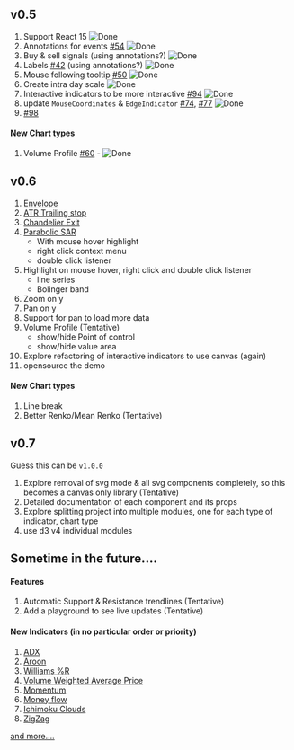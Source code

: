 ## v0.5

1. Support React 15 ![Done][DONE]
1. Annotations for events [#54](https://github.com/rrag/react-stockcharts/issues/54) ![Done][DONE]
1. Buy & sell signals (using annotations?) ![Done][DONE]
1. Labels [#42](https://github.com/rrag/react-stockcharts/issues/42) (using annotations?) ![Done][DONE]
1. Mouse following tooltip [#50](https://github.com/rrag/react-stockcharts/issues/50) ![Done][DONE]
1. Create intra day scale ![Done][DONE]
1. Interactive indicators to be more interactive [#94](https://github.com/rrag/react-stockcharts/issues/94) ![Done][DONE]
1. update `MouseCoordinates` & `EdgeIndicator` [#74](https://github.com/rrag/react-stockcharts/issues/74#issuecomment-226934832), [#77](https://github.com/rrag/react-stockcharts/issues/77) ![Done][DONE]
1. [#98](https://github.com/rrag/react-stockcharts/issues/98)

#### New Chart types
1. Volume Profile [#60](https://github.com/rrag/react-stockcharts/issues/60) - ![Done][DONE]

## v0.6

1. [Envelope](http://www.investopedia.com/terms/e/envelope.asp?optm=sa_v2)
1. [ATR Trailing stop](http://www.incrediblecharts.com/indicators/atr_average_true_range_trailing_stops.php)
1. [Chandelier Exit](http://stockcharts.com/school/doku.php?id=chart_school:technical_indicators:chandelier_exit)
1. [Parabolic SAR](http://stockcharts.com/school/doku.php?id=chart_school:technical_indicators:parabolic_sar)
	- With mouse hover highlight
	- right click context menu
	- double click listener
1. Highlight on mouse hover, right click and double click listener
	- line series
	- Bolinger band
1. Zoom on y
1. Pan on y
1. Support for pan to load more data
1. Volume Profile (Tentative)
	- show/hide Point of control
	- show/hide value area
1. Explore refactoring of interactive indicators to use canvas (again)
1. opensource the demo

#### New Chart types
1. Line break
1. Better Renko/Mean Renko (Tentative)

## v0.7

Guess this can be `v1.0.0`

1. Explore removal of svg mode & all svg components completely, so this becomes a canvas only library (Tentative)
1. Detailed documentation of each component and its props
1. Explore splitting project into multiple modules, one for each type of indicator, chart type
1. use d3 v4 individual modules

## Sometime in the future....

#### Features
1. Automatic Support & Resistance trendlines (Tentative)
1. Add a playground to see live updates (Tentative)

#### New Indicators (in no particular order or priority)
1. [ADX](http://stockcharts.com/school/doku.php?id=chart_school:technical_indicators:average_directional_index_adx)
1. [Aroon](http://stockcharts.com/school/doku.php?id=chart_school:technical_indicators:aroon)
1. [Williams %R](http://stockcharts.com/school/doku.php?id=chart_school%3Atechnical_indicators%3Awilliams_r)
1. [Volume Weighted Average Price ](http://stockcharts.com/school/doku.php?id=chart_school:technical_indicators:vwap_intraday)
1. [Momentum](http://www.incrediblecharts.com/indicators/momentum.php)
1. [Money flow](http://stockcharts.com/school/doku.php?id=chart_school:technical_indicators:money_flow_index_mfi)
1. [Ichimoku Clouds](http://stockcharts.com/school/doku.php?id=chart_school:technical_indicators:ichimoku_cloud)
1. [ZigZag](http://stockcharts.com/school/doku.php?id=chart_school:technical_indicators:zigzag)

[and more....](http://stockcharts.com/school/doku.php?id=chart_school:technical_indicators)


[DONE]: ../images/check-mark.png "Done"
